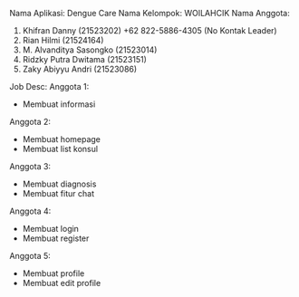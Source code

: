 
Nama Aplikasi:  Dengue Care
Nama Kelompok: WOILAHCIK
Nama Anggota:
1) Khifran Danny (21523202)  +62 822-5886-4305 (No Kontak Leader)
2) Rian Hilmi (21524164)
3) M. Alvanditya Sasongko (21523014)
4) Ridzky Putra Dwitama (21523151)
5) Zaky Abiyyu Andri (21523086)

Job Desc:
Anggota 1:
 - Membuat informasi
   
Anggota 2:
 - Membuat homepage
 - Membuat list konsul

Anggota 3:
- Membuat diagnosis
- Membuat fitur chat

Anggota 4:
- Membuat login
- Membuat register

Anggota 5:
- Membuat profile
- Membuat edit profile 

